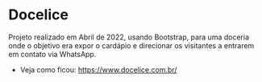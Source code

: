 # Docelice

Projeto realizado em Abril de 2022, usando Bootstrap, para uma doceria onde o objetivo era expor o cardápio e direcionar os visitantes a entrarem em contato via WhatsApp.

+ Veja como ficou: https://www.docelice.com.br/
